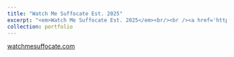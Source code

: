 ```yaml
---
title: "Watch Me Suffocate Est. 2025"
excerpt: "<em>Watch Me Suffocate Est. 2025</em><br/><br /><a href='https://https://official.watchmesuffocate.com/posts/watch-me-suffocate-est-2025/' target='_blank'><img src='/images/portfolio/watch_me_suffocate_est_2025.png'></a>"
collection: portfolio
---
```


[watchmesuffocate.com](https://watchmesuffocate.com)